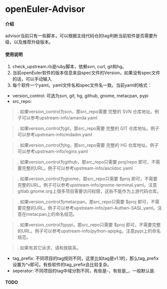 # openEuler-Advisor

#### 介绍
advisor当前只有一些脚本，可以根据主线代码仓的tag判断当前软件是否需要升级，以及推荐升级版本。


#### 使用说明

1.  check_upstream.rb是ruby脚本，依赖svn, curl, git和hg。
2.  当前openEuler软件的版本信息来自spec文件的Version，如果没有spec文件的话，可以手动输入
3.  每个软件一个yaml。yaml文件名和spec文件名一致。当前yaml的格式：
  - version_control: 可选为svn, git, hg, github, gnome, metacpan, pypi
  - src_repo: 
  > . 如果version_control为svn，那src_repo需要 完整的 SVN 仓库地址。例子可以参考upstream-info/amanda.yaml

  > . 如果version_control为git，那src_repo需要 完整的 GIT 仓库地址。例子可以参考upstream-info/mdadm.yaml

  > . 如果version_control为hg，那src_repo需要 完整的 HG 仓库地址。例子可以参考upstream-info/nginx.yaml

  > . 如果version_control为github，那src_repo只需要 $proj/$repo 即可，不需要完整的URL。例子可以参考upstream-info/asciidoc.yaml

  > . 如果version_control为gnome，那src_repo只需要 $proj 即可，不需要完整的URL。例子可以参考upstream-info/gnome-terminal.yaml。注意gitlab.gnome.org上很多项目需要访问权限，这些不能作为上游代码仓库。

  > . 如果version_control为metacpan，那src_repo只需要 $proj 即可，不需要完整的URL。例子可以参考upstream-info/perl-Authen-SASL.yaml。注意在metacpan上的命名规范。

  > . 如果version_control为pypi，那src_repo只需要 $proj 即可，不需要完整的URL。例子可以参考upstream-info/python-apipkg。注意pypi上的命名规范。

  > . 如果有其它诉求，请和我联系。

  - tag_prefix: 不同项目的tag规则不同，这里比如tag是v1.1的，那么tag_prefix设置为^v即可。有些软件的tag_prefix会比较复杂。
  - seperator: 不同项目的tag中域分割不同，有些是-，有些是_，一般默认是.

#### TODO
